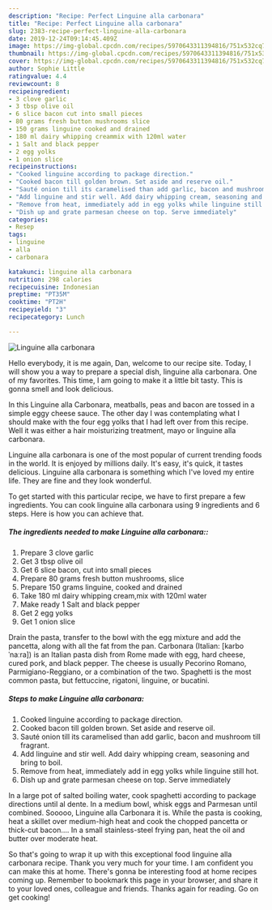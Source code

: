 ```yaml
---
description: "Recipe: Perfect Linguine alla carbonara"
title: "Recipe: Perfect Linguine alla carbonara"
slug: 2383-recipe-perfect-linguine-alla-carbonara
date: 2019-12-24T09:14:45.409Z
image: https://img-global.cpcdn.com/recipes/5970643311394816/751x532cq70/linguine-alla-carbonara-recipe-main-photo.jpg
thumbnail: https://img-global.cpcdn.com/recipes/5970643311394816/751x532cq70/linguine-alla-carbonara-recipe-main-photo.jpg
cover: https://img-global.cpcdn.com/recipes/5970643311394816/751x532cq70/linguine-alla-carbonara-recipe-main-photo.jpg
author: Sophie Little
ratingvalue: 4.4
reviewcount: 8
recipeingredient:
- 3 clove garlic
- 3 tbsp olive oil
- 6 slice bacon cut into small pieces
- 80 grams fresh button mushrooms slice
- 150 grams linguine cooked and drained
- 180 ml dairy whipping creammix with 120ml water
- 1 Salt and black pepper
- 2 egg yolks
- 1 onion slice
recipeinstructions:
- "Cooked linguine according to package direction."
- "Cooked bacon till golden brown. Set aside and reserve oil."
- "Sauté onion till its caramelised than add garlic, bacon and mushroom till fragrant."
- "Add linguine and stir well. Add dairy whipping cream, seasoning and bring to boil."
- "Remove from heat, immediately add in egg yolks while linguine still hot."
- "Dish up and grate parmesan cheese on top. Serve immediately"
categories:
- Resep
tags:
- linguine
- alla
- carbonara

katakunci: linguine alla carbonara
nutrition: 298 calories
recipecuisine: Indonesian
preptime: "PT35M"
cooktime: "PT2H"
recipeyield: "3"
recipecategory: Lunch

---
```



![Linguine alla carbonara](https://img-global.cpcdn.com/recipes/5970643311394816/751x532cq70/linguine-alla-carbonara-recipe-main-photo.jpg)

Hello everybody, it is me again, Dan, welcome to our recipe site. Today, I will show you a way to prepare a special dish, linguine alla carbonara. One of my favorites. This time, I am going to make it a little bit tasty. This is gonna smell and look delicious.

In this Linguine alla Carbonara, meatballs, peas and bacon are tossed in a simple eggy cheese sauce. The other day I was contemplating what I should make with the four egg yolks that I had left over from this recipe. Well it was either a hair moisturizing treatment, mayo or linguine alla carbonara.

Linguine alla carbonara is one of the most popular of current trending foods in the world. It is enjoyed by millions daily. It's easy, it's quick, it tastes delicious. Linguine alla carbonara is something which I've loved my entire life. They are fine and they look wonderful.


To get started with this particular recipe, we have to first prepare a few ingredients. You can cook linguine alla carbonara using 9 ingredients and 6 steps. Here is how you can achieve that.

##### The ingredients needed to make Linguine alla carbonara::

1. Prepare 3 clove garlic
1. Get 3 tbsp olive oil
1. Get 6 slice bacon, cut into small pieces
1. Prepare 80 grams fresh button mushrooms, slice
1. Prepare 150 grams linguine, cooked and drained
1. Take 180 ml dairy whipping cream,mix with 120ml water
1. Make ready 1 Salt and black pepper
1. Get 2 egg yolks
1. Get 1 onion slice


Drain the pasta, transfer to the bowl with the egg mixture and add the pancetta, along with all the fat from the pan. Carbonara (Italian: [karboˈnaːra]) is an Italian pasta dish from Rome made with egg, hard cheese, cured pork, and black pepper. The cheese is usually Pecorino Romano, Parmigiano-Reggiano, or a combination of the two. Spaghetti is the most common pasta, but fettuccine, rigatoni, linguine, or bucatini. 

##### Steps to make Linguine alla carbonara:

1. Cooked linguine according to package direction.
1. Cooked bacon till golden brown. Set aside and reserve oil.
1. Sauté onion till its caramelised than add garlic, bacon and mushroom till fragrant.
1. Add linguine and stir well. Add dairy whipping cream, seasoning and bring to boil.
1. Remove from heat, immediately add in egg yolks while linguine still hot.
1. Dish up and grate parmesan cheese on top. Serve immediately


In a large pot of salted boiling water, cook spaghetti according to package directions until al dente. In a medium bowl, whisk eggs and Parmesan until combined. Sooooo, Linguine alla Carbonara it is. While the pasta is cooking, heat a skillet over medium-high heat and cook the chopped pancetta or thick-cut bacon…. In a small stainless-steel frying pan, heat the oil and butter over moderate heat. 

So that's going to wrap it up with this exceptional food linguine alla carbonara recipe. Thank you very much for your time. I am confident you can make this at home. There's gonna be interesting food at home recipes coming up. Remember to bookmark this page in your browser, and share it to your loved ones, colleague and friends. Thanks again for reading. Go on get cooking!
